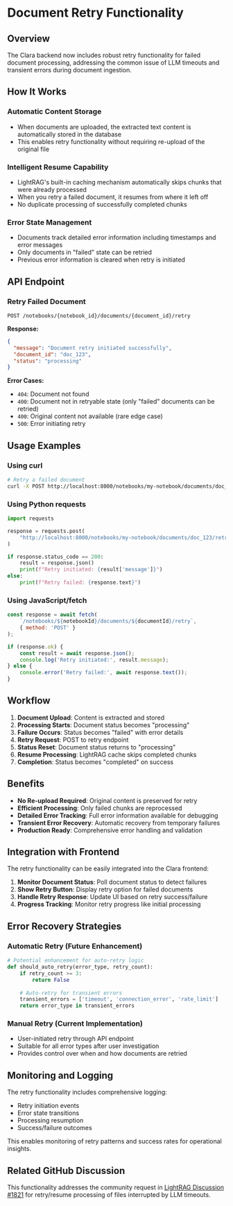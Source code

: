 # Document Retry Functionality

## Overview

The Clara backend now includes robust retry functionality for failed document processing, addressing the common issue of LLM timeouts and transient errors during document ingestion.

## How It Works

### Automatic Content Storage
- When documents are uploaded, the extracted text content is automatically stored in the database
- This enables retry functionality without requiring re-upload of the original file

### Intelligent Resume Capability
- LightRAG's built-in caching mechanism automatically skips chunks that were already processed
- When you retry a failed document, it resumes from where it left off
- No duplicate processing of successfully completed chunks

### Error State Management
- Documents track detailed error information including timestamps and error messages
- Only documents in "failed" state can be retried
- Previous error information is cleared when retry is initiated

## API Endpoint

### Retry Failed Document
```
POST /notebooks/{notebook_id}/documents/{document_id}/retry
```

**Response:**
```json
{
  "message": "Document retry initiated successfully",
  "document_id": "doc_123",
  "status": "processing"
}
```

**Error Cases:**
- `404`: Document not found
- `400`: Document not in retryable state (only "failed" documents can be retried)
- `400`: Original content not available (rare edge case)
- `500`: Error initiating retry

## Usage Examples

### Using curl
```bash
# Retry a failed document
curl -X POST http://localhost:8000/notebooks/my-notebook/documents/doc_123/retry
```

### Using Python requests
```python
import requests

response = requests.post(
    "http://localhost:8000/notebooks/my-notebook/documents/doc_123/retry"
)

if response.status_code == 200:
    result = response.json()
    print(f"Retry initiated: {result['message']}")
else:
    print(f"Retry failed: {response.text}")
```

### Using JavaScript/fetch
```javascript
const response = await fetch(
    `/notebooks/${notebookId}/documents/${documentId}/retry`,
    { method: 'POST' }
);

if (response.ok) {
    const result = await response.json();
    console.log('Retry initiated:', result.message);
} else {
    console.error('Retry failed:', await response.text());
}
```

## Workflow

1. **Document Upload**: Content is extracted and stored
2. **Processing Starts**: Document status becomes "processing"
3. **Failure Occurs**: Status becomes "failed" with error details
4. **Retry Request**: POST to retry endpoint
5. **Status Reset**: Document status returns to "processing"
6. **Resume Processing**: LightRAG cache skips completed chunks
7. **Completion**: Status becomes "completed" on success

## Benefits

- **No Re-upload Required**: Original content is preserved for retry
- **Efficient Processing**: Only failed chunks are reprocessed
- **Detailed Error Tracking**: Full error information available for debugging
- **Transient Error Recovery**: Automatic recovery from temporary failures
- **Production Ready**: Comprehensive error handling and validation

## Integration with Frontend

The retry functionality can be easily integrated into the Clara frontend:

1. **Monitor Document Status**: Poll document status to detect failures
2. **Show Retry Button**: Display retry option for failed documents
3. **Handle Retry Response**: Update UI based on retry success/failure
4. **Progress Tracking**: Monitor retry progress like initial processing

## Error Recovery Strategies

### Automatic Retry (Future Enhancement)
```python
# Potential enhancement for auto-retry logic
def should_auto_retry(error_type, retry_count):
    if retry_count >= 3:
        return False
    
    # Auto-retry for transient errors
    transient_errors = ['timeout', 'connection_error', 'rate_limit']
    return error_type in transient_errors
```

### Manual Retry (Current Implementation)
- User-initiated retry through API endpoint
- Suitable for all error types after user investigation
- Provides control over when and how documents are retried

## Monitoring and Logging

The retry functionality includes comprehensive logging:
- Retry initiation events
- Error state transitions
- Processing resumption
- Success/failure outcomes

This enables monitoring of retry patterns and success rates for operational insights.

## Related GitHub Discussion

This functionality addresses the community request in [LightRAG Discussion #1821](https://github.com/HKUDS/LightRAG/discussions/1821) for retry/resume processing of files interrupted by LLM timeouts.
